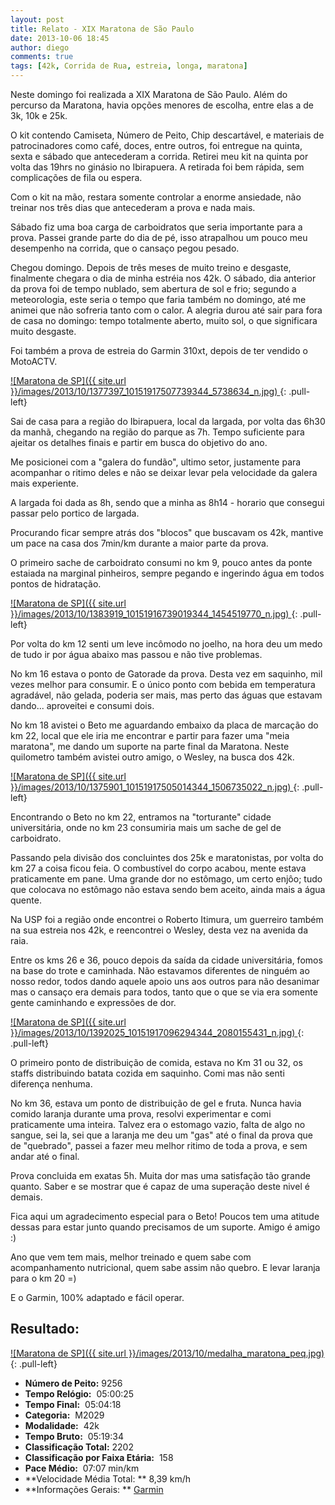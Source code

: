```yaml
---
layout: post
title: Relato - XIX Maratona de São Paulo
date: 2013-10-06 18:45
author: diego
comments: true
tags: [42k, Corrida de Rua, estreia, longa, maratona]
---
```


Neste domingo foi realizada a XIX Maratona de São Paulo. Além do percurso da Maratona, havia opções menores de escolha, entre elas a de 3k, 10k e 25k.

O kit contendo Camiseta, Número de Peito, Chip descartável, e materiais de patrocinadores como café, doces, entre outros, foi entregue na quinta, sexta e sábado que antecederam a corrida. Retirei meu kit na quinta por volta das 19hrs no ginásio no Ibirapuera. A retirada foi bem rápida, sem complicações de fila ou espera.

Com o kit na mão, restara somente controlar a enorme ansiedade, não treinar nos três dias que antecederam a prova e nada mais.

Sábado fiz uma boa carga de carboidratos que seria importante para a prova. Passei grande parte do dia de pé, isso atrapalhou um pouco meu desempenho na corrida, que o cansaço pegou pesado.

Chegou domingo. Depois de três meses de muito treino e desgaste, finalmente chegara o dia de minha estréia nos 42k. O sábado, dia anterior da prova foi de tempo nublado, sem abertura de sol e frio; segundo a meteorologia, este seria o tempo que faria também no domingo, até me animei que não sofreria tanto com o calor. A alegria durou até sair para fora de casa no domingo: tempo totalmente aberto, muito sol, o que significara muito desgaste.

Foi também a prova de estreia do Garmin 310xt, depois de ter vendido o MotoACTV.

<a href="/images/2013/10/1377397_10151917507739344_5738634_n.jpg">
![Maratona de SP]({{ site.url }}/images/2013/10/1377397_10151917507739344_5738634_n.jpg)
</a>
{: .pull-left}

Sai de casa para a região do Ibirapuera, local da largada, por volta das 6h30 da manhã, chegando na região do parque as 7h. Tempo suficiente para ajeitar os detalhes finais e partir em busca do objetivo do ano.

Me posicionei com a "galera do fundão", ultimo setor, justamente para acompanhar o ritimo deles e não se deixar levar pela velocidade da galera mais experiente.

A largada foi dada as 8h, sendo que a minha as 8h14 - horario que consegui passar pelo portico de largada.

Procurando ficar sempre atrás dos "blocos" que buscavam os 42k, mantive um pace na casa dos 7min/km durante a maior parte da prova.

O primeiro sache de carboidrato consumi no km 9, pouco antes da ponte estaiada na marginal pinheiros, sempre pegando e ingerindo água em todos pontos de hidratação.

<a href="/images/2013/10/1383919_10151916739019344_1454519770_n.jpg">
![Maratona de SP]({{ site.url }}/images/2013/10/1383919_10151916739019344_1454519770_n.jpg)
</a>
{: .pull-left}

Por volta do km 12 senti um leve incômodo no joelho, na hora deu um medo de tudo ir por água abaixo mas passou e não tive problemas.

No km 16 estava o ponto de Gatorade da prova. Desta vez em saquinho, mil vezes melhor para consumir. E o único ponto com bebida em temperatura agradável, não gelada, poderia ser mais, mas perto das águas que estavam dando... aproveitei e consumi dois.

No km 18 avistei o Beto me aguardando embaixo da placa de marcação do km 22, local que ele iria me encontrar e partir para fazer uma "meia maratona", me dando um suporte na parte final da Maratona. Neste quilometro também avistei outro amigo, o Wesley, na busca dos 42k.

<a href="/images/2013/10/1375901_10151917505014344_1506735022_n.jpg">
![Maratona de SP]({{ site.url }}/images/2013/10/1375901_10151917505014344_1506735022_n.jpg)
</a>
{: .pull-left}

Encontrando o Beto no km 22, entramos na "torturante" cidade universitária, onde no km 23 consumiria mais um sache de gel de carboidrato.

Passando pela divisão dos concluintes dos 25k e maratonistas, por volta do km 27 a coisa ficou feia. O combustível do corpo acabou, mente estava praticamente em pane. Uma grande dor no estômago, um certo enjôo; tudo que colocava no estômago não estava sendo bem aceito, ainda mais a água quente.

Na USP foi a região onde encontrei o Roberto Itimura, um guerreiro também na sua estreia nos 42k, e reencontrei o Wesley, desta vez na avenida da raia.

Entre os kms 26 e 36, pouco depois da saída da cidade universitária, fomos na base do trote e caminhada. Não estavamos diferentes de ninguém ao nosso redor, todos dando aquele apoio uns aos outros para não desanimar mas o cansaço era demais para todos, tanto que o que se via era somente gente caminhando e expressões de dor.

<a href="/images/2013/10/1392025_10151917096294344_2080155431_n.jpg">
![Maratona de SP]({{ site.url }}/images/2013/10/1392025_10151917096294344_2080155431_n.jpg)
</a>
{: .pull-left}

O primeiro ponto de distribuição de comida, estava no Km 31 ou 32, os staffs distribuindo batata cozida em saquinho. Comi mas não senti diferença nenhuma.

No km 36, estava um ponto de distribuição de gel e fruta. Nunca havia comido laranja durante uma prova, resolvi experimentar e comi praticamente uma inteira. Talvez era o estomago vazio, falta de algo no sangue, sei la, sei que a laranja me deu um "gas" até o final da prova que de "quebrado", passei a fazer meu melhor ritimo de toda a prova, e sem andar até o final.

Prova concluida em exatas 5h. Muita dor mas uma satisfação tão grande quanto. Saber e se mostrar que é capaz de uma superação deste nivel é demais.

Fica aqui um agradecimento especial para o Beto! Poucos tem uma atitude dessas para estar junto quando precisamos de um suporte. Amigo é amigo :)

Ano que vem tem mais, melhor treinado e quem sabe com acompanhamento nutricional, quem sabe assim não quebro. E levar laranja para o km 20 =)

E o Garmin, 100% adaptado e fácil operar.

## Resultado:

<a href="/images/2013/10/1383858_10151917356799344_426841208_n.jpg">
![Maratona de SP]({{ site.url }}/images/2013/10/medalha_maratona_peq.jpg)
</a>
{: .pull-left}

* **Número de Peito:**  9256
* **Tempo Relógio:**  05:00:25
* **Tempo Final:**  05:04:18
* **Categoria:**  M2029
* **Modalidade:**  42k
* **Tempo Bruto:**  05:19:34
* **Classificação Total:**  2202
* **Classificação por Faixa Etária:**  158
* **Pace Médio:**  07:07 min/km
* **Velocidade Média Total: **  8,39 km/h
* **Informações Gerais: ** <a href="http://connect.garmin.com/activity/386902320" target="_blank">Garmin</a>
